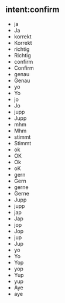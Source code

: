 ## intent:confirm
- ja
- Ja
- korrekt
- Korrekt
- richtig
- Richtig
- confirm
- Confirm
- genau
- Genau
- yo
- Yo
- jo
- Jo
- jupp
- Jupp
- mhm
- Mhm
- stimmt
- Stimmt
- ok
- OK
- Ok
- oK
- gern
- Gern
- gerne
- Gerne
- Jupp
- jupp
- jap
- Jap
- jop
- Jop
- jup
- Jup
- yo
- Yo
- Yop
- yop
- Yup
- yup
- Aye
- aye
